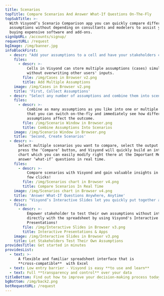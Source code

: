 ```yaml
---
title: Scenarios
topTitle: Compare Scenarios And Answer What-If Questions On-The-Fly
topSubTitle: >-
  With Visyond’s Scenario Comparison app you can quickly compare different
  assumptions without depending on consultants and modelers to assist you or
  buying expensive software and add-ons.
signUpURL: /accounts/signup/
requestURL: /request
bgImage: /img/banner.jpg
infoBlockFirst:
  - descr: "Add your assumptions to a cell and have your stakeholders contribute theirs (without erasing existing ones) along with supporting documentation and conversations that will be stored inside this cell.\r\n"
    files:
      - descr: >-
          Cells in Visyond can store multiple assumptions (cases) simultaneously
          without overwriting other users' inputs.
        file: /img/Cases in Browser v2.png
        title: Add Multiple Assumptions
    image: /img/Cases in Browser v2.png
    title: 'First, Collect Assumptions'
  - descr: "Select any number of assumptions and combine them into scenarios,  and they are ready for comparison! You can create as many scenarios as you like without worrying about losing data or managing multiple versions of a spreadsheet!\r\n\r\nVisit our help resource for step-by-step tutorial!\r\n"
    files:
      - descr: >-
          Combine as many assumptions as you like into one or multiple scenarios
          that you can switch on-the-fly and immediately see how different
          assumptions affect the outcome.
        file: /img/Scenario Window in Browser.png
        title: Combine Assumptions Into Scenarios
    image: /img/Scenario Window in Browser.png
    title: 'Second, Create Scenarios'
  - descr: >-
      Select multiple scenarios you want to compare, select the output cells,
      press the ‘Compare’ button, and Visyond will quickly build an interactive
      chart which you can easily modify right there at the Important Meeting and
      answer ‘what-if’ questions in real time. 
    files:
      - descr: >-
          Compare scenarios with Visyond and gain valuable insights in just a
          few clicks!
        file: /img/Scenarios chart in Browser v4.png
        title: Compare Scenarios In Real Time
    image: /img/Scenarios chart in Browser v4.png
    title: 'Answer What-If Questions Anywhere, Anytime'
  - descr: "Visyond’s Interactive Slides let you quickly put together a powerful presentation with input fields (such as sliders, dropdown lists, etc.) that automatically update accompanying charts in the presentation without affecting the underlying model and carefully crafted calculations.\r\n\r\nThen, with the help of Selective Sharing, share the presentation with stakeholders to empower them to test their own assumptions without interacting with the model."
    files:
      - descr: >-
          Empower stakeholder to test their own assumptions without interacting
          directly with the spreadsheet by using Visyond's Interactive
          Presentations!
        file: /img/Interactive Slides in Browser v3.png
        title: Interactive Presentations & Apps
    image: /img/Interactive Slides in Browser v3.png
    title: Let Stakeholders Test Their Own Assumptions
providesTitle: Get started in minutes
providesList:
  - text: >-
      A flexible and familiar spreadsheet interface that is
      **cross-compatible**  with Excel
  - text: Low entry barrier - Visyond is easy **to use and learn**
  - text: Full **transparency and control** over your data
titleBottom: Find out how to improve your decision-making process today
bgBottom: /img/back2.png
botRequestURL: /request
---
```


